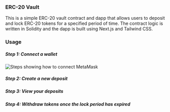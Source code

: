 ### ERC-20 Vault

This is a simple ERC-20 vault contract and dapp that allows users to deposit and lock ERC-20 tokens for a specified period of time. The contract logic is written in Solidity and the dapp is built using Next.js and Tailwind CSS.

### Usage

##### Step 1: Connect a wallet
![Steps showing how to connect MetaMask](https://github.com/user-attachments/assets/c59f8eff-c418-4187-8f59-5e7cc478294a)

##### Step 2: Create a new deposit

##### Step 3: View your deposits

##### Step 4: Withdraw tokens once the lock period has expired